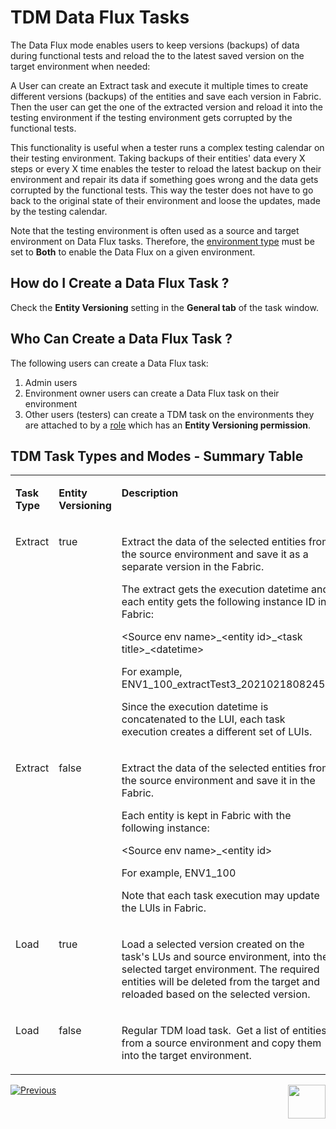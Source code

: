 # TDM Data Flux Tasks

The Data Flux mode enables users to keep versions (backups) of data during functional tests and reload the to the latest saved version on the target environment when needed:

A User can create an Extract task and execute it multiple times to create different versions (backups) of the entities and save each version in Fabric.  Then the user can get the one of the extracted version and reload it into the testing environment if the testing environment gets corrupted by the functional tests. 

This functionality is useful when a tester runs a complex testing calendar on their testing environment. Taking backups of their entities' data every X steps or every X time enables the tester to reload the latest backup on their environment and repair its data if something goes wrong and the data gets corrupted by the functional tests. This way the tester does not have to go back to the original state of their environment and loose the updates, made by the testing calendar. 

Note that the testing environment is often used as a source and target environment on Data Flux tasks. Therefore, the [environment type](/articles/TDM/tdm_gui/08_environment_window_general_information.md#environment-type) must be set to **Both** to enable the Data Flux on a given environment.



## How do I Create a Data Flux Task ?

Check the **Entity Versioning** setting in the **General tab** of the task window.



## Who Can Create a Data Flux Task ?

The following users can create a Data Flux task:

1. Admin users
2. Environment owner users can create a Data Flux task on their environment
3. Other users (testers) can create a TDM task on the environments they are attached to by a [role](/articles/TDM/tdm_gui/10_environment_roles_tab.md) which has an **Entity Versioning permission**.



## TDM Task Types and Modes - Summary Table

<table width="900pxl">
<tbody>
<tr>
<td valign="top" width="150pxl">
<p><strong>Task Type</strong></p>
</td>
<td valign="top" width="150pxl">
<p><strong>Entity Versioning</strong></p>
</td>
<td valign="top" width="600pxl">
<p><strong>Description</strong></p>
</td>
</tr>
<tr>
<td valign="top" width="150pxl">
<p>Extract</p>
</td>
<td valign="top" width="150pxl">
<p>true</p>
</td>
<td valign="top" width="600pxl">
<p>Extract the data of the selected entities from the source environment and save it as a separate version in the Fabric.</p>
<p>The extract gets the execution datetime and each entity gets the following instance ID in Fabric:</p>
<p>&lt;Source env name&gt;_&lt;entity id&gt;_&lt;task title&gt;_&lt;datetime&gt;</p>
<p>For example, ENV1_100_extractTest3_20210218082453</p>
<p>Since the execution datetime is concatenated to the LUI, each task execution creates a different set of LUIs.&nbsp;</p>
</td>
</tr>
<tr>
<td valign="top" width="150pxl">
<p>Extract</p>
</td>
<td valign="top" width="150pxl">
<p>false</p>
</td>
<td valign="top" width="600pxl">
<p>Extract the data of the selected entities from the source environment and save it in the Fabric.</p>
<p>Each entity is kept in Fabric with the following instance:</p>
<p>&lt;Source env name&gt;_&lt;entity id&gt;</p>
<p>For example, ENV1_100</p>
<p>Note that each task execution may update the LUIs in Fabric.</p>
</td>
</tr>
<tr>
<td valign="top" width="150pxl">
<p>Load</p>
</td>
<td valign="top" width="150pxl">
<p>true</p>
</td>
<td valign="top" width="600pxl">
<p>Load a selected version created on the task's LUs and source environment, into the selected target environment. The required entities will be deleted from the target and reloaded based on the selected version.</p>
</td>
</tr>
<tr>
<td valign="top" width="150pxl">
<p>Load</p>
</td>
<td valign="top" width="150pxl">
<p>false</p>
</td>
<td valign="top" width="600pxl">
<p>Regular TDM load task.&nbsp; Get a list of entities from a source environment and copy them into the target environment.</p>
</td>
</tr>
</tbody>
</table>





 [![Previous](/articles/images/Previous.png)](14_task_overview.md)[<img align="right" width="60" height="54" src="/articles/images/Next.png">](16_extract_task.md)

